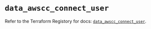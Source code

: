 # `data_awscc_connect_user`

Refer to the Terraform Registory for docs: [`data_awscc_connect_user`](https://registry.terraform.io/providers/hashicorp/awscc/0.70.0/docs/data-sources/connect_user).
